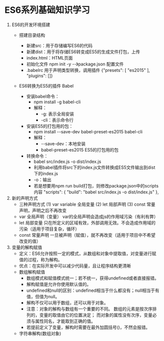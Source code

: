 # ES6系列基础知识学习
1. ES6的开发环境搭建
    - 搭建目录结构
        - 新建src：用于存储编写ES6的代码
        - 新建dist：用于将存储ES6转变成ES5的生成文件打包，上传
        - index.html：HTML页面
        - 初始化文件 npm init -y --》package.json 配置文件
        - .babelrc 用于声明类型转换，调用插件
        {"presets": [
            "es2015"
        ],
        "plugins": []}

    - ES6转换为ES5的插件 Babel
        - 安装babel命令：
            - npm install -g babel-cli
            - 解释：
                -  -g: 表示全局安装
                - -cli：表示命令行
        - 安装ES5的打包用的包： 
            - npm install --save-dev babel-preset-es2015 babel-cli
            - 解释：
                - --save-dev：本地安装
                - babel-preset-es2015 ES5的打包用的包
        - 转换命令：
            - babel src/index.js -o dist/index.js
            - 利用babel插件将src下的index.js文件转换成ES5文件输出到dist下的index.js
            - -o：输出
            - 若是想要用npm run build打包，则修改package.json中的scripts内容
            "scripts": {
                "build": "babel src/index.js -o dist/index.js"
            },
2. 新的声明方式
    - 三种声明方式
    (1) var variable 全局变量
    (2) let 局部声明
    (3) const 常量声明，声明之后不再改变
    - var 全局声明（变量）
    var的全局声明会造成js的作用域污染（有利有弊）
    - let 局部变量
    只在所定义的区域有效，外部调用无效。不会造成作用域的污染（适用于项目复杂，循环）
    - const 常量声明
    一旦被声明（赋值），就不再改变（适用于项目中不希望改变的值）
3. 变量的解构赋值
    - 定义：ES6允许按照一定的模式，从数组和对象中提取值，对变量进行赋值的过程，称为解构。
    - 优点：在实际开发中可以减少代码量，且让程序结构更清晰
    - 数组解构赋值
        - 数组模式和赋值模式统一；若不统一，获得undefined或者直接报错。
        - 解构赋值是允许你使用默认值的。
        - undefined和null的区别：undefined相当于什么都没有；null相当于有值，但值为null。
        - 解构不仅可以用于数组，还可以用于对象。
        - 注意：对象的解构与数组有一个重要的不同。
        数组的元素是按次序排列的，变量的取值由它的位置决定；
        而对象的属性没有次序，变量必须与属性同名，才能取到正确的值。
        - 若提前定义了变量，解构时需要在最外加圆括号()，不然会报错。
    - 字符串解构(数组对象)
